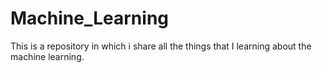 # Machine_Learning
This is a repository in which i share all the things that I learning about the machine learning.
